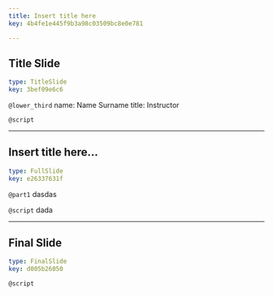```yaml
---
title: Insert title here
key: 4b4fe1e445f9b3a98c03509bc8e0e781

---
```

## Title Slide

```yaml
type: TitleSlide
key: 3bef09e6c6
```





`@lower_third`
name: Name Surname
title: Instructor

`@script`




---
## Insert title here...

```yaml
type: FullSlide
key: e26337631f
```

`@part1`
dasdas





`@script`
dada



---
## Final Slide

```yaml
type: FinalSlide
key: d005b26050
```






`@script`



